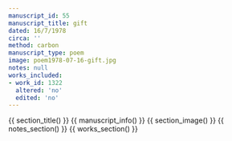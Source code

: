```yaml
---
manuscript_id: 55
manuscript_title: gift
dated: 16/7/1978
circa: ''
method: carbon
manuscript_type: poem
image: poem1978-07-16-gift.jpg
notes: null
works_included:
- work_id: 1322
  altered: 'no'
  edited: 'no'
---
```


{{ section_title() }}
{{ manuscript_info() }}
{{ section_image() }}
{{ notes_section() }}
{{ works_section() }}
